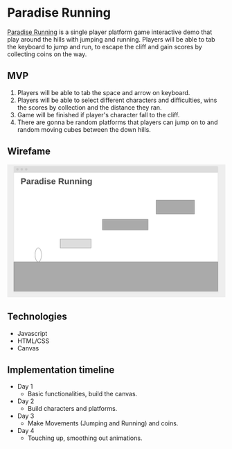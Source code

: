 # Paradise Running

[Paradise Running](https://shengzhiluo.github.io/Paradise_Running/) is a single player platform game interactive demo that play around the hills with jumping and running.
Players will be able to tab the keyboard to jump and run, to escape the cliff and gain scores by collecting coins on the way.

## MVP
  1. Players will be able to tab the space and arrow on keyboard.
  2. Players will be able to select different characters and difficulties, wins the scores by collection and the distance they ran.
  3. Game will be finished if player's character fall to the cliff.
  4. There are gonna be random platforms that players can jump on to and random moving cubes between the down hills.
  
## Wirefame
![Wireframe](./media/wireframe.png "Title")

## Technologies 
  * Javascript
  * HTML/CSS
  * Canvas


## Implementation timeline
  * Day 1
    * Basic functionalities, build the canvas.
  * Day 2
    * Build characters and platforms.
  * Day 3
    * Make Movements (Jumping and Running) and coins.
  * Day 4
    * Touching up, smoothing out animations.


